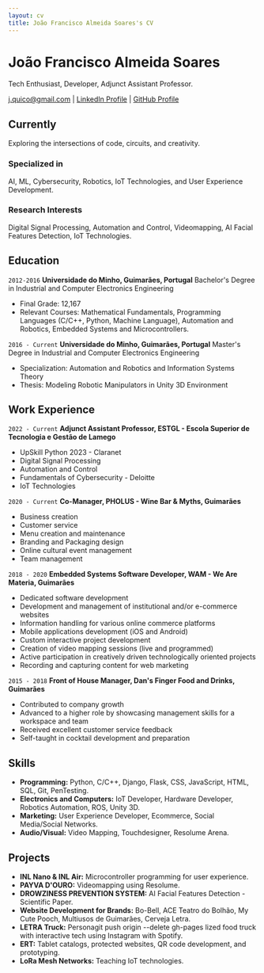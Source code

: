 ```yaml
---
layout: cv
title: João Francisco Almeida Soares's CV
---
```

# João Francisco Almeida Soares
Tech Enthusiast, Developer, Adjunct Assistant Professor.

<div id="webaddress">
<a href="j.quico@gmail.com">j.quico@gmail.com</a>
| <a href="https://www.linkedin.com/in/jofralso/">LinkedIn Profile</a>
| <a href="https://github.com/Jofralso">GitHub Profile</a>
</div>

## Currently

Exploring the intersections of code, circuits, and creativity.

### Specialized in

AI, ML, Cybersecurity, Robotics, IoT Technologies, and User Experience Development.

### Research Interests

Digital Signal Processing, Automation and Control, Videomapping, AI Facial Features Detection, IoT Technologies.

## Education

`2012-2016`
__Universidade do Minho, Guimarães, Portugal__
Bachelor's Degree in Industrial and Computer Electronics Engineering
- Final Grade: 12,167
- Relevant Courses: Mathematical Fundamentals, Programming Languages (C/C++, Python, Machine Language), Automation and Robotics, Embedded Systems and Microcontrollers.

`2016 - Current`
__Universidade do Minho, Guimarães, Portugal__
Master's Degree in Industrial and Computer Electronics Engineering
- Specialization: Automation and Robotics and Information Systems Theory
- Thesis: Modeling Robotic Manipulators in Unity 3D Environment

## Work Experience

`2022 - Current`
__Adjunct Assistant Professor, ESTGL - Escola Superior de Tecnologia e Gestão de Lamego__
- UpSkill Python 2023 - Claranet
- Digital Signal Processing
- Automation and Control
- Fundamentals of Cybersecurity - Deloitte
- IoT Technologies

`2020 - Current`
__Co-Manager, PHOLUS - Wine Bar & Myths, Guimarães__
- Business creation
- Customer service
- Menu creation and maintenance
- Branding and Packaging design
- Online cultural event management
- Team management

`2018 - 2020`
__Embedded Systems Software Developer, WAM - We Are Materia, Guimarães__
- Dedicated software development
- Development and management of institutional and/or e-commerce websites
- Information handling for various online commerce platforms
- Mobile applications development (iOS and Android)
- Custom interactive project development
- Creation of video mapping sessions (live and programmed)
- Active participation in creatively driven technologically oriented projects
- Recording and capturing content for web marketing

`2015 - 2018`
__Front of House Manager, Dan's Finger Food and Drinks, Guimarães__
- Contributed to company growth
- Advanced to a higher role by showcasing management skills for a workspace and team
- Received excellent customer service feedback
- Self-taught in cocktail development and preparation

## Skills
- **Programming:** Python, C/C++, Django, Flask, CSS, JavaScript, HTML, SQL, Git, PenTesting.
- **Electronics and Computers:** IoT Developer, Hardware Developer, Robotics Automation, ROS, Unity 3D.
- **Marketing:** User Experience Developer, Ecommerce, Social Media/Social Networks.
- **Audio/Visual:** Video Mapping, Touchdesigner, Resolume Arena.

## Projects
- **INL Nano & INL Air:** Microcontroller programming for user experience.
- **PAYVA D'OURO:** Videomapping using Resolume.
- **DROWZINESS PREVENTION SYSTEM:** AI Facial Features Detection - Scientific Paper.
- **Website Development for Brands:** Bo-Bell, ACE Teatro do Bolhão, My Cute Pooch, Multiusos de Guimarães, Cerveja Letra.
- **LETRA Truck:** Personagit push origin --delete gh-pages
lized food truck with interactive tech using Instagram with Spotify.
- **ERT:** Tablet catalogs, protected websites, QR code development, and prototyping.
- **LoRa Mesh Networks:** Teaching IoT technologies.



<!-- ### Footer

Last updated: May 2013 -->

